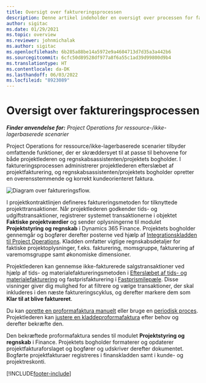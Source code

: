 ```yaml
---
title: Oversigt over faktureringsprocessen
description: Denne artikel indeholder en oversigt over processen for fakturering i Project Operations til ressourcebaserede/ikke-lagerbaserede scenarier.
author: sigitac
ms.date: 01/29/2021
ms.topic: overview
ms.reviewer: johnmichalak
ms.author: sigitac
ms.openlocfilehash: 6b285a88be14a5972e9a4604713d7d35a3a442b6
ms.sourcegitcommit: 6cfc50d89528df977a8f6a55c1ad39d99800d9b4
ms.translationtype: HT
ms.contentlocale: da-DK
ms.lasthandoff: 06/03/2022
ms.locfileid: "8923089"
---
```

# <a name="invoicing-process-overview"></a>Oversigt over faktureringsprocessen

_**Finder anvendelse for:** Project Operations for ressource-/ikke-lagerbaserede scenarier_

Project Operations for ressource/ikke-lagerbaserede scenarier tilbyder omfattende funktioner, der er skræddersyet til at passe til behovene for både projektlederen og regnskabsassistenten/projektets bogholder. I faktureringsprocessen administrerer projektlederen efterslæbet af projektfakturering, og regnskabsassistenten/projektets bogholder opretter en overensstemmende og korrekt kundeorienteret faktura.

![Diagram over faktureringsflow.](./media/invoicing-flow.png)

I projektkontraktlinjen defineres faktureringsmetoden for tilknyttede projekttransaktioner. Når projektlederen godkender tids- og udgiftstransaktioner, registrerer systemet transaktionerne i objektet **Faktiske projektværdier** og sender oplysningerne til modulet **Projektstyring og regnskab** i Dynamics 365 Finance. Projektets bogholder gennemgår og bogfører derefter posterne ved hjælp af [Integrationskladden til Project Operations](../project-accounting/project-operations-integration-journal.md). Kladden omfatter vigtige regnskabsdetaljer for faktiske projektoplysninger, f.eks. fakturering, momsgruppe, fakturering af varemomsgruppe samt økonomiske dimensioner.

Projektlederen kan gennemse ikke-fakturerede salgstransaktioner ved hjælp af tids- og materialefaktureringsmetoden i [Efterslæbet af tids- og materialefakturering](../proforma-invoicing/manage-billing-backlog.md#time-and-material-billing-backlog) og fastprisfakturering i [Fastprismilepæle](../proforma-invoicing/manage-billing-backlog.md#fixed-price-milestones). Disse visninger giver dig mulighed for at filtrere og vælge transaktioner, der skal inkluderes i den næste faktureringscyklus, og derefter markere dem som **Klar til at blive faktureret**.

Du kan [oprette en proformafaktura manuelt](../proforma-invoicing/create-manual-proforma-invoice.md) eller bruge en [periodisk proces](../proforma-invoicing/configure-automated-invoice-creation.md). Projektlederen kan [justere en kladdeproformafaktura](../proforma-invoicing/manage-proforma-invoice.md) efter behov og derefter bekræfte den.

Den bekræftede proformafaktura sendes til modulet **Projektstyring og regnskab** i Finance. Projektets bogholder formaterer og opdaterer projektfakturaforslaget og bogfører og udskriver derefter dokumentet. Bogførte projektfakturaer registreres i finanskladden samt i kunde- og projektreskonti.


[!INCLUDE[footer-include](../includes/footer-banner.md)]